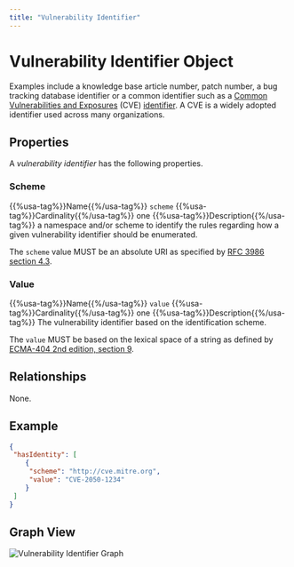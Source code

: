 ```yaml
---
title: "Vulnerability Identifier"
---
```


# Vulnerability Identifier Object

Examples include a knowledge base article number, patch number, a bug tracking database identifier or a common identifier such as a [Common Vulnerabilities and Exposures](https://cve.org) (CVE) [identifier](https://www.cve.org/ResourcesSupport/Glossary?activeTerm=glossaryCVEID). A CVE is a widely adopted identifier used across many organizations.

## Properties

A *vulnerability identifier* has the following properties.

### Scheme

{{%usa-tag%}}Name{{%/usa-tag%}} `scheme`
{{%usa-tag%}}Cardinality{{%/usa-tag%}} one
{{%usa-tag%}}Description{{%/usa-tag%}} a namespace and/or scheme to identify the rules regarding how a given vulnerability identifier should be enumerated.

The `scheme` value MUST be an absolute URI as specified by [RFC 3986 section 4.3](https://www.rfc-editor.org/rfc/rfc3986#section-4.3).

### Value

{{%usa-tag%}}Name{{%/usa-tag%}} `value`
{{%usa-tag%}}Cardinality{{%/usa-tag%}} one
{{%usa-tag%}}Description{{%/usa-tag%}} The vulnerability identifier based on the identification scheme.

The `value` MUST be based on the lexical space of a string as defined by [ECMA-404 2nd edition, section 9](https://www.ecma-international.org/wp-content/uploads/ECMA-404_2nd_edition_december_2017.pdf).

## Relationships

None.

## Example
```json
{
 "hasIdentity": [
    {
     "scheme": "http://cve.mitre.org",
     "value": "CVE-2050-1234"
    }
 ]
}
```
## Graph View

![Vulnerability Identifier Graph](/figures/graphsnippets/VulnerabilityIdentifierSnippet.png "Vulnerability Identifier Graph")
